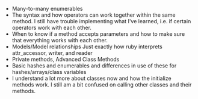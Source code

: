 - Many-to-many
enumerables
- The syntax and how operators can work together within the same method. I still have trouble implementing what I've learned, i.e. if certain operators work with each other.
- When to know if a method accepts parameters and how to make sure that everything works with each other.
- Models/Model relationships
Just exactly how ruby interprets attr_accessor, writer, and reader
- Private methods, Advanced Class Methods
- Basic hashes and enumerables and differences in use of these for hashes/arrays/class variables
- I understand a lot more about classes now and how the initialize methods work. I still am a bit confused on calling other classes and their methods.
